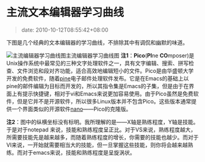 # 主流文本编辑器学习曲线
>date: 2010-10-12T08:55:42+08:00


下图是几个经典的文本编辑器的学习曲线，不排除其中有调侃和幽默的味道。


![](https://coolshell.cn/wp-content/uploads/2010/10/horrorstories.txt.jpg "主流编辑器学习曲线图")主流编辑器学习曲线图
**注1**：**Pico**(**PI**ne **CO**mposer)是Unix操作系统中最常见的三种文字处理软件之一，具有文字编辑、搜索、拼写检查、文件浏览和段对齐功能，适合高效地编辑短小的文件。Pico是由华盛顿大学开发的免费软件，随着[pine](http://www.washington.edu/pine/ "Pine（尚未撰写）")电子邮件处理软件发布。它是在Emacs的基础上以pine的邮件编辑为目标而开发的，所以其指令集是Emacs的子集，但是由于在界面上有提示快捷键，相对于vi和Emacs来说更加容易使用。由于Pico虽然是免费软件，但是它并不是开源软件，所以很多Linux版本并不包含Pico。这些版本通常提供一个界面类似的开源软件[nano](http://www.nano-editor.org/ "Nano")——Pico的克隆版。


**注2**：图中的纵横坐标没有标明。我所理解的是——X轴是熟练程度，Y轴是技能。于是对于notepad 来说，技能和熟练程度呈正比。对于VS来说，熟练程度越大，所需要技能先是越来越多，而随着熟练程度的增长，你需要的技能也越少。而对于VI来说，一开始就需要相当大的技能，但一旦掌握这些技能，则你将会越来越熟练。而对于emacs来说，技能和熟练程度是呈旋涡状。


